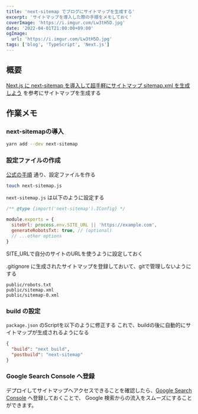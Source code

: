 ```yaml
---
title: 'next-sitemap でブログにサイトマップを生成する'
excerpt: 'サイトマップを導入した際の手順をメモしておく'
coverImage: 'https://i.imgur.com/Lw3tH5D.jpg'
date: '2022-04-01T21:00:00+09:00'
ogImage:
  url: 'https://i.imgur.com/Lw3tH5D.jpg'
tags: ['blog', 'TypeScript', 'Next.js']
---
```


## 概要
[Next.js に next-sitemap を導入して超手軽にサイトマップ sitemap.xml を生成しよう](https://fwywd.com/tech/next-sitemap) を参考にサイトマップを生成する

## 作業メモ
### next-sitemapの導入

```bash
yarn add --dev next-sitemap
```

### 設定ファイルの作成
[公式の手順](https://github.com/iamvishnusankar/next-sitemap) 通り、設定ファイルを作る

```bash
touch next-sitemap.js
```

`next-sitemap.js`  は以下のように設定する
```js
/** @type {import('next-sitemap').IConfig} */

module.exports = {
  siteUrl: process.env.SITE_URL || 'https://example.com',
  generateRobotsTxt: true, // (optional)
  // ...other options
}
```

SITE_URLで自分のサイトのURLを使うように設定しておく

.gitignore に生成されたサイトマップを登録しておいて、gitで管理しないようにする
```
public/robots.txt  
public/sitemap.xml  
public/sitemap-0.xml
```

### build の設定

`package.json` のScriptを以下のように修正する
これで、buildの後に自動的にサイトマップが生成されるようになる
```json
{
  "build": "next build",
  "postbuild": "next-sitemap"
}
```


### Google Search Console へ登録

デプロイしてサイトマップへアクセスできることを確認したら、[Google Search Console](https://search.google.com/search-console) へ登録しておくことで、 Google 検索からの流入をスムーズにすることができます。